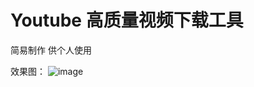 # Youtube 高质量视频下载工具
简易制作 供个人使用 

效果图：
![image](https://github.com/Keyle777/YoutubeDownload/assets/90593019/e92ccf49-c602-43bc-a757-e261e078d66b)
